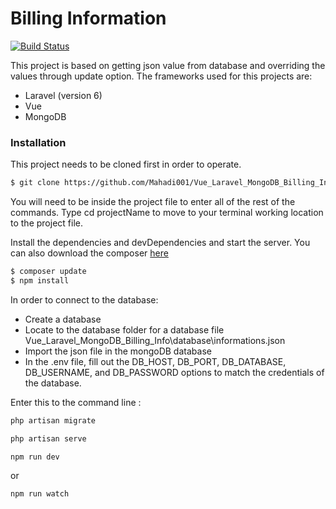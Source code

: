 # Billing Information



[![Build Status](https://travis-ci.org/joemccann/dillinger.svg?branch=master)](https://travis-ci.org/joemccann/dillinger)

This project is based on getting json value from database and overriding the values through update option.
The frameworks used for this projects are:
  - Laravel (version 6)
  - Vue
  - MongoDB

### Installation

This project needs to be cloned first in order to operate. 
```sh
$ git clone https://github.com/Mahadi001/Vue_Laravel_MongoDB_Billing_Info.git
```
You will need to be inside the project file to enter all of the rest of the commands. Type cd projectName to move to your terminal working location to the project file.

Install the dependencies and devDependencies and start the server.
You can also download the composer [here](https://getcomposer.org/)

```sh
$ composer update
$ npm install
```
In order to connect to the database:
 - Create a database
 - Locate to the database folder for a database file Vue_Laravel_MongoDB_Billing_Info\database\informations.json
 - Import the json file in the mongoDB database
 - In the .env file, fill out the DB_HOST, DB_PORT, DB_DATABASE, DB_USERNAME, and DB_PASSWORD options to match the credentials of the database.

Enter this to the command line :

```sh
php artisan migrate
```
 
```sh
php artisan serve
```

```sh
npm run dev 
```
or 
```sh
npm run watch 
```
